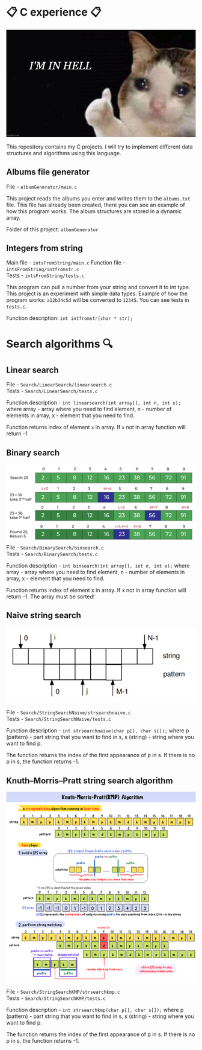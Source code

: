 # 📋 C experience 📋

![logo](https://github.com/akihiko47/C-experience/blob/main/images/logo.jpg?raw=true)

This repository contains my C projects. I will try to implement different data structures and algorithms using this language. 

## Albums file generator
File - `albumGenerator/main.c` 

This project reads the albums you enter and writes them to the `albums.txt` file. This file has already been created, there you can see an example of how this program works. The album structures are stored in a dynamic array.

Folder of this project: `albumGenerator`

## Integers from string
Main file - `intsFromString/main.c` 
Function file - `intsFromString/intfromstr.c`  
Tests - `intsFromString/tests.c` 

This program can pull a number from your string and convert it to int type. This project is an experiment with simple data types. Example of how the program works: `a12b34c5d` will be converted to `12345`. You can see tests in `tests.c`.

Function description: `int intfromstr(char * str);`

# Search algorithms 🔍


## Linear search
File - `Search/LinearSearch/linearsearch.c`  
Tests - `Search/LinearSearch/tests.c` 

Function description - `int linearsearch(int array[], int n, int x);` where array - array where you need to find element, n - number of elements in array, x - element that you need to find.

Function returns index of element `x` in array. If `x` not in array function will return -1

## Binary search
![binary search](https://github.com/akihiko47/C-experience/blob/main/images/binary-search.jpg?raw=true)
File - `Search/BinarySearch/binsearch.c`  
Tests - `Search/BinarySearch/tests.c` 

Function description - `int binsearch(int array[], int n, int x);` where array - array where you need to find element, n - number of elements in array, x - element that you need to find.

Function returns index of element x in array. If x not in array function will return -1. The array must be sorted!

## Naive string search
![naive string search](https://github.com/akihiko47/C-experience/blob/main/images/naive-string-search.jpg?raw=true)

File - `Search/StringSearchNaive/strsearchnaive.c`  
Tests - `Search/StringSearchNaive/tests.c` 

Function description - `int strsearchnaive(char p[], char s[]);` where p (pattern) - part string that you want to find in s, s (string) - string where you want to find p.

The function returns the index of the first appearance of p in s. If there is no p in s, the function returns -1.

## Knuth–Morris–Pratt string search algorithm
![kmp string search](https://github.com/akihiko47/C-experience/blob/main/images/stringsearchkmp.png?raw=true)

File - `Search/StringSearchKMP/strsearchkmp.c`  
Tests - `Search/StringSearchKMP/tests.c`

Function description - `int strsearchkmp(char p[], char s[]);` where p (pattern) - part string that you want to find in s, s (string) - string where you want to find p.

The function returns the index of the first appearance of p in s. If there is no p in s, the function returns -1.
